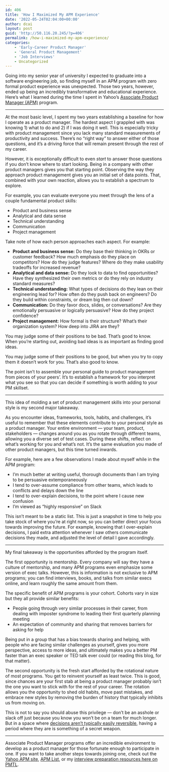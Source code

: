 ```yaml
---
id: 406
title: 'How I Maximized My APM Experience'
date: '2022-05-24T02:04:00+00:00'
author: dcai
layout: post
guid: 'http://50.116.20.245/?p=406'
permalink: /how-i-maximized-my-apm-experience/
categories:
    - 'Early-Career Product Manager'
    - 'General Product Management'
    - 'Job Interviews'
    - Uncategorized
---
```


Going into my senior year of university I expected to graduate into a software engineering job, so finding myself in an APM program with zero formal product experience was unexpected. Those two years, however, ended up being an incredibly transformative and educational experience. Here’s what I learned during the time I spent in Yahoo’s [Associate Product Manager (APM)](http://yahooapms.com) program.

- - - - - -

At the most basic level, I spent my two years establishing a baseline for how I operate as a product manager. The hardest aspect I grappled with was knowing 1) what to do and 2) if I was doing it well. This is especially tricky with product management since you lack many standard measurements of productivity and success. There’s no “right way” to answer either of those questions, and it’s a driving force that will remain present through the rest of my career.

However, it is exceptionally difficult to even *start* to answer those questions if you don’t know where to start looking. Being in a company with other product managers gives you that starting point. Observing the way they approach product management gives you an initial set of data points. That, combined with your own reaction, allows you to establish a spectrum to explore.

For example, you can evaluate everyone you meet through the lens of a couple fundamental product skills:

- Product and business sense
- Analytical and data sense
- Technical understanding
- Communication
- Project management

Take note of how each person approaches each aspect. For example:

- **Product and business sense:** Do they base their thinking in OKRs or customer feedback? How much emphasis do they place on competitors? How do they judge features? Where do they make usability tradeoffs for increased revenue?
- **Analytical and data sense:** Do they look to data to find opportunities? Have they synthesized their own metrics or do they rely on industry standard measures?
- **Technical understanding:** What types of decisions do they lean on their engineering lead for? How often do they push back on engineers? Do they build within constraints, or dream big then cut down?
- **Communication:** Do they favor docs, slides, or conversations? Are they emotionally persuasive or logically persuasive? How do they project confidence?
- **Project management:** How formal is their structure? What’s their organization system? How deep into JIRA are they?

You may judge some of their positions to be bad. That’s good to know. When you’re starting out, avoiding bad ideas is as important as finding good ideas.

You may judge some of their positions to be good, but when you try to copy them it doesn’t work for you. That’s also good to know.

The point isn’t to assemble your personal guide to product management from pieces of your peers’. It’s to establish a framework for you interpret what you see so that you can decide if something is worth adding to your PM skillset.

- - - - - -

This idea of molding a set of product management skills into your personal style is my second major takeaway.

As you encounter ideas, frameworks, tools, habits, and challenges, it’s useful to remember that these elements contribute to your personal style as a product manager. Your entire environment — your team, product, stakeholders — changes around you as you rotate through different teams, allowing you a diverse set of test cases. During these shifts, reflect on what’s working for you and what’s not. It’s the same evaluation you made of other product managers, but this time turned inwards.

For example, here are a few observations I made about myself while in the APM program:

- I’m much better at writing useful, thorough documents than I am trying to be persuasive extemporaneously
- I tend to over-assume compliance from other teams, which leads to conflicts and delays down the line
- I tend to over-explain decisions, to the point where I cause new confusion
- I’m viewed as “highly responsive” on Slack

This isn’t meant to be a static list. This is just a snapshot in time to help you take stock of where you’re at right now, so you can better direct your focus towards improving the future. For example, knowing that I over-explain decisions, I paid extra attention whenever I saw others communicate decisions they made, and adjusted the level of detail I gave accordingly.

- - - - - -

My final takeaway is the opportunities afforded by the program itself.

The first opportunity is mentorship. Every company will say they have a culture of mentorship, and many APM programs even emphasize some version of exec talks. However, this is information is not exclusive to APM programs; you can find interviews, books, and talks from similar execs online, and learn roughly the same amount from them.

The specific benefit of APM programs is your cohort. Cohorts vary in size but they all provide similar benefits:

- People going through very similar processes in their career, from dealing with imposter syndrome to leading their first quarterly planning meeting
- An expectation of community and sharing that removes barriers for asking for help

Being put in a group that has a bias towards sharing and helping, with people who are facing similar challenges as yourself, gives you more perspective, access to more ideas, and ultimately makes you a better PM faster than an exec speaker or TED talk ever could (or reading this blog, for that matter).

The second opportunity is the fresh start afforded by the rotational nature of most programs. You get to reinvent yourself as least twice. This is good, since chances are your first stab at being a product manager probably isn’t the one you want to stick with for the rest of your career. The rotation allows you the opportunity to shed old habits, move past mistakes, and embrace new styles by removing the burden of history that typically inhibits us from moving on.

This is not to say you should abuse this privilege — don’t be an asshole or slack off just because you know you won’t be on a team for much longer. But in a space where [decisions aren’t typically easily reversible](https://finance.yahoo.com/news/jeff-bezos-two-types-decisions-220242140.html), having a period where they are is something of a secret weapon.

- - - - - -

Associate Product Manager programs offer an incredible environment to develop as a product manager for those fortunate enough to participate in one. If you want to take another steps towards joining one, check out the [Yahoo APM site](http://yahooapms.com), [APM List](http://apmlist.com), or my [interview preparation resources here on PMTL](https://www.pmtechlessons.com/interview-prep).